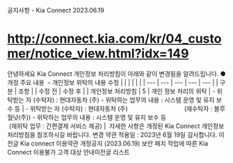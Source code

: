 공지사항 - Kia Connect
2023.06.19
# http://connect.kia.com/kr/04_customer/notice_view.html?idx=149
안녕하세요
Kia Connect 개인정보 처리방침이 아래와 같이 변경됨을 알려드립니다.
● 개정 주요 내용
 - 개인정보 위탁의 내용 수정
|  |  |  |  |  |
| --- | --- | --- | --- | --- |
| 구분 | 조항 | | 수정 전 | 수정 후 |
| 개인정보  처리방침 | 5 | 개인 정보 처리의 위탁 | - 위탁받는 자 (수탁자) : 현대자동차 (주)  - 위탁하는 업무의 내용 : 시스템 운영 및 유지 보수 등 | - 위탁받는 자 (수탁자) : 현대자동차 (주)                                  (재수탁자 : 블루월넛(주))  - 위탁하는 업무의 내용 : 시스템 운영 및 유지 보수 등                                   (재위탁 업무 : 간편결제 서비스 제공) |
 자세한 사항은 개정된 Kia Connect 개인정보 처리방침을 참조하시길 바랍니다.
변경 약관 적용일 : 2023년 6월 19일
감사합니다.
이전글 Kia connect 이용약관 개정공지 (2023.06.19)
보안 패치 작업에 따른 Kia Connect 이용불가 고객 대상 안내이전글
리스트